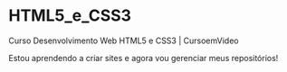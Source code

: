 # HTML5_e_CSS3
 Curso Desenvolvimento Web HTML5 e CSS3 | CursoemVideo

Estou aprendendo a criar sites e agora vou gerenciar meus repositórios!